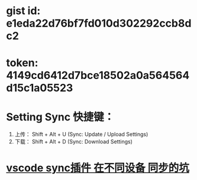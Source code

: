 # gist id: e1eda22d76bf7fd010d302292ccb8dc2
# token: 4149cd6412d7bce18502a0a564564d15c1a05523
# Setting Sync 快捷键：
1. 上传： Shift + Alt + U (Sync: Update / Upload Settings)
2. 下载： Shift + Alt + D (Sync: Download Settings)
# [vscode sync插件 在不同设备 同步的坑](https://www.cnblogs.com/zhilingege/p/8921211.html)
